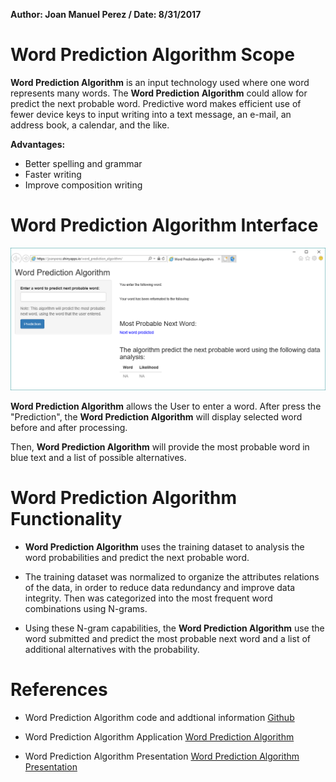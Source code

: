 **Author: Joan Manuel Perez / Date: 8/31/2017**


Word Prediction Algorithm Scope
========================================================

**Word Prediction Algorithm** is an input technology used where one word represents many words. The **Word Prediction Algorithm** could allow for predict the next probable word. Predictive word makes efficient use of fewer device keys to input writing into a text message, an e-mail, an address book, a calendar, and the like.

**Advantages:**

* Better spelling and grammar
* Faster writing
* Improve composition writing

Word Prediction Algorithm Interface
========================================================

![Word Prediction Algorithm](./pics/worprealg_FE.png)

**Word Prediction Algorithm** allows the User to enter a word. After press the "Prediction", the **Word Prediction Algorithm** will display selected word before and after processing. 

Then, **Word Prediction Algorithm** will provide the most probable word in blue text and a list of possible alternatives.

Word Prediction Algorithm Functionality
========================================================

* **Word Prediction Algorithm** uses the training dataset to analysis the word probabilities and predict the next probable word.

* The training dataset was normalized to organize the attributes relations of the data, in order to reduce data redundancy and improve data integrity.  Then was categorized into the most frequent word combinations using N-grams.

* Using these N-gram capabilities, the **Word Prediction Algorithm** use the word submitted and predict the most probable next word and a list of additional alternatives with the probability.

References
========================================================

* Word Prediction Algorithm code and addtional information [Github][1]

* Word Prediction Algorithm Application [Word Prediction Algorithm][2]

* Word Prediction Algorithm Presentation [Word Prediction Algorithm Presentation][3]


[1]: https://github.com/joanperez/capstoneproject "Github"
[2]: https://joanperez.shinyapps.io/word_prediction_algorithm/ "Word Prediction Algorithm"
[3]: http://rpubs.com/joanperez/303248/ "Word Prediction Algorithm Presentation"

